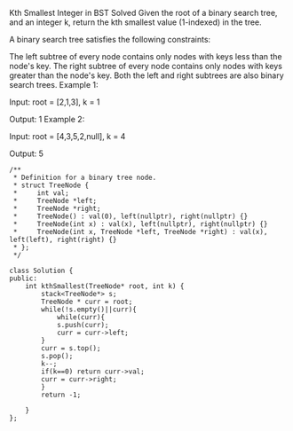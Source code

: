 Kth Smallest Integer in BST
Solved
Given the root of a binary search tree, and an integer k, return the kth smallest value (1-indexed) in the tree.

A binary search tree satisfies the following constraints:

The left subtree of every node contains only nodes with keys less than the node's key.
The right subtree of every node contains only nodes with keys greater than the node's key.
Both the left and right subtrees are also binary search trees.
Example 1:

Input: root = [2,1,3], k = 1

Output: 1
Example 2:

Input: root = [4,3,5,2,null], k = 4

Output: 5

```
/**
 * Definition for a binary tree node.
 * struct TreeNode {
 *     int val;
 *     TreeNode *left;
 *     TreeNode *right;
 *     TreeNode() : val(0), left(nullptr), right(nullptr) {}
 *     TreeNode(int x) : val(x), left(nullptr), right(nullptr) {}
 *     TreeNode(int x, TreeNode *left, TreeNode *right) : val(x), left(left), right(right) {}
 * };
 */

class Solution {
public:
    int kthSmallest(TreeNode* root, int k) {
        stack<TreeNode*> s;
        TreeNode * curr = root;
        while(!s.empty()||curr){
            while(curr){
            s.push(curr);
            curr = curr->left;
        }
        curr = s.top();
        s.pop();
        k--;
        if(k==0) return curr->val;
        curr = curr->right;
        }
        return -1;

    }
};
```
